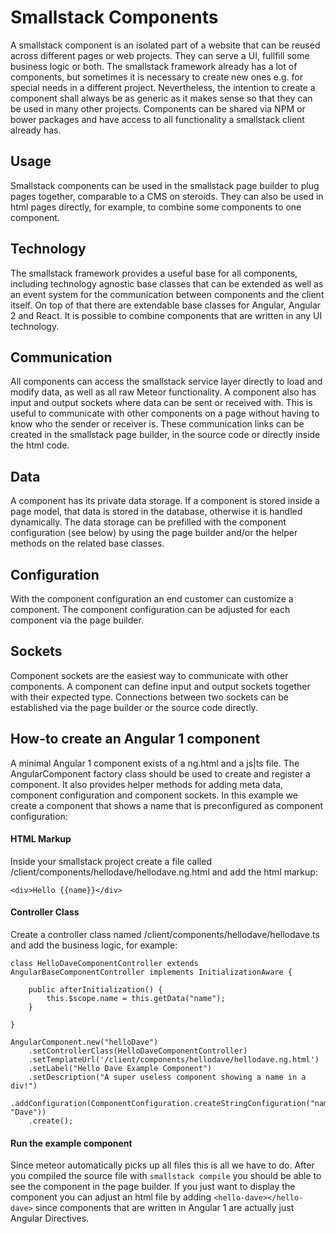 # Smallstack Components
A smallstack component is an isolated part of a website that can be reused across different pages or web projects. They can serve a UI,  fullfill some business logic or both. The smallstack framework already has a lot of components, but sometimes it is necessary to create new ones e.g. for special needs in a different project. Nevertheless, the intention to create a component shall always be as generic as it makes sense so that they can be used in many other projects. Components can be shared via NPM or bower packages and have access to all functionality a smallstack client already has.

## Usage
Smallstack components can be used in the smallstack page builder to plug pages together, comparable to a CMS on steroids. They can also be used in html pages directly, for example, to combine some components to one component.

## Technology
The smallstack framework provides a useful base for all components, including technology agnostic base classes that can be extended as well as an event system for the communication between components and the client itself. On top of that there are extendable base classes for Angular, Angular 2 and React. It is possible to combine components that are written in any UI technology.

## Communication
All components can access the smallstack service layer directly to load and modify data, as well as all raw Meteor functionality. A component also has input and output sockets where data can be sent or received with. This is useful to communicate with other components on a page without having to know who the sender or receiver is. These communication links can be created in the smallstack page builder, in the source code or directly inside the html code.

## Data
A component has its private data storage. If a component is stored inside a page model, that data is stored in the database, otherwise it is handled dynamically. The data storage can be prefilled with the component configuration (see below) by using the page builder and/or the helper methods on the related base classes.

## Configuration
With the component configuration an end customer can customize a component. The component configuration can be adjusted for each component via the page builder.

## Sockets
Component sockets are the easiest way to communicate with other components. A component can define input and output sockets together with their expected type. Connections between two sockets can be established via the page builder or the source code directly.

## How-to create an Angular 1 component
A minimal Angular 1 component exists of a ng.html and a js|ts file. The AngularComponent factory class should be used to create and register a component. It also provides helper methods for adding meta data, component configuration and component sockets. In this example we create a component that shows a name that is preconfigured as component configuration:

#### HTML Markup
Inside your smallstack project create a file  called /client/components/hellodave/hellodave.ng.html and add the html markup: 
```
<div>Hello {{name}}</div>
```

#### Controller Class
Create a controller class named /client/components/hellodave/hellodave.ts and add the business logic, for example: 
```
class HelloDaveComponentController extends AngularBaseComponentController implements InitializationAware {

    public afterInitialization() {
        this.$scope.name = this.getData("name");
    }
    
}

AngularComponent.new("helloDave")
    .setControllerClass(HelloDaveComponentController)
    .setTemplateUrl('/client/components/hellodave/hellodave.ng.html')
    .setLabel("Hello Dave Example Component")
    .setDescription("A super useless component showing a name in a div!")
    .addConfiguration(ComponentConfiguration.createStringConfiguration("name", "Dave"))
    .create();
```

#### Run the example component
Since meteor automatically picks up all files this is all we have to do. After you compiled the source file with ```smallstack compile``` you should be able to see the component in the page builder. If you just want to display the component you can adjust an html file by adding ```<hello-dave></hello-dave>``` since components that are written in Angular 1 are actually just Angular Directives.
